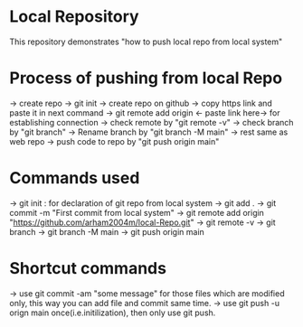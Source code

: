 # Local Repository
This repository demonstrates "how to push local repo from local system"
# Process of pushing from local Repo
-> create repo
-> git init
-> create repo on github
-> copy https link and paste it in next command
-> git remote add origin <- paste link here-> for establishing connection
-> check remote by "git remote -v"
-> check branch by "git branch"
-> Rename branch by "git branch -M main"
-> rest same as web repo
-> push code to repo by "git push origin main"
# Commands used
-> git init : for declaration of git repo from local system
-> git add .
-> git commit -m "First commit from local system"
-> git remote add origin "https://github.com/arham2004m/local-Repo.git"
-> git remote -v
-> git branch
-> git branch -M main
-> git push origin main
# Shortcut commands
-> use git commit -am "some message" for those files which are modified only, this way you can add file and commit same time.
-> use git push -u orign main once(i.e.initilization), then only use git push.